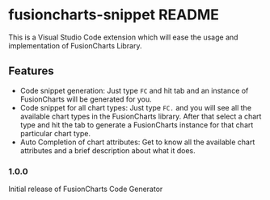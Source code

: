 # fusioncharts-snippet README

This is a Visual Studio Code extension which will ease the usage and implementation of FusionCharts Library.

## Features

- Code snippet generation: Just type `FC` and hit tab and an instance of FusionCharts will be generated for you.
- Code snippet for all chart types: Just type `FC.` and you will see all the available chart types in the FusionCharts library. After that select a chart type and hit the tab to generate a FusionCharts instance for that chart particular chart type.
- Auto Completion of chart attributes: Get to know all the available chart attributes and a brief description about what it does.

### 1.0.0

Initial release of FusionCharts Code Generator
